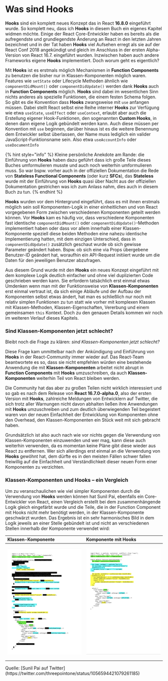 # Was sind Hooks

**Hooks** sind ein komplett neues Konzept das in React **16.8.0** eingeführt wurde. So komplett neu, dass ich **Hooks** in diesem Buch ein eigenes Kapitel widmen möchte. Einige der React Core-Entwickler haben es bereits als die aufregendste und grundlegendste Änderung an React in den letzten Jahren bezeichnet und in der Tat haben **Hooks** viel Aufsehen erregt als sie auf der React Conf 2018 angekündigt und gleich im Anschluss in der ersten Alpha-Version von React 16.7. eingeführt wurden. Inzwischen haben auch andere Frameworks eigene **Hooks** implementiert. Doch worum geht es eigentlich?

Mit **Hooks** ist es erstmals möglich Mechanismen in **Function Components** zu benutzen die bisher nur in Klassen-Komponenten möglich waren. Features wie `setState` oder Lifecycle Methoden ähnlich wie `componentDidMount()` oder `componentDidUpdate()` werden dank **Hooks** auch in **Function Components** möglich. **Hooks** sind dabei im wesentlichen Sinn nichts anderes als spezielle Funktionen, die einem festen Schema folgen. So gibt es die Konvention dass **Hooks** zwangsweise mit `use` anfangen müssen. Dabei stellt React selbst eine Reihe interner **Hooks** zur Verfügung wie etwa `useState`, `useEffect` oder `useContext`, erlaubt aber auch die Erstellung eigener Hook-Funktionen, den sogenannten **Custom Hooks**, in denen dann eigene Logik gebündelt werden kann. Auch diese müssen per Konvention mit `use` beginnen, darüber hinaus ist es die weitere Benennung dem Entwickler selbst überlassen, der Name muss lediglich ein valider JavaScript-Funktionsname sein. Also etwa `useAccountInfo` oder `useDocumentInfo`

{% hint style="info" %}
Kleine persönliche Anekdote am Rande: die Einführung von **Hooks** haben dazu geführt dass ich große Teile dieses Buches umformulieren musste und auch noch weiterhin umformulieren muss. So war bspw. vorher auch in der offiziellen Dokumentation die Rede von **Stateless Functional Components** \(oder kurz **SFCs**\), das **Stateless** wurde mit der Einführung von **Hooks** quasi über Nacht aus der offiziellen Dokumentation gestrichen was ich zum Anlass nahm, dies auch in diesem Buch zu tun. 
{% endhint %}

**Hooks** wurden vor dem Hintergrund eingeführt, dass es mit ihnen erstmals möglich sein soll Komponenten-Logik in einer einheitlichen und von React vorgegebenen Form zwischen verschiedenen Komponenten geteilt werden können. Vor **Hooks** kam es häufig vor, dass verschiedene Komponenten fast identische `componentDidMount()` oder `componentDidUpdate()`-Methoden implementiert haben oder dass vor allem innerhalb einer Klassen-Komponente speziell diese beiden Methoden eine nahezu identische Implementierung hatten, mit dem einzigen Unterschied, dass in `componentDidUpdate()` zusätzlich geschaut wurde ob sich gewisse Parameter geändert haben. Bspw. ob sich eine via Props übergebene Benutzer-ID geändert hat, woraufhin ein API-Request initiiert wurde um die Daten für den jeweiligen Benutzer abzufragen.

Aus diesem Grund wurde mit den **Hooks** ein neues Konzept eingeführt mit dem komplexe Logik deutlich einfacher und ohne viel duplizierten Code geschrieben werden kann. Sie erfordern tatsächlich erst einmal etwas Umdenken wenn man mit der Funktionsweise von **Klassen-Komponenten** erst einmal vertraut ist, da sich einige Abläufe und der Aufbau der Komponenten selbst etwas ändert, hat man es schließlich nur noch mit relativ simplen Funktionen zu tun statt wie vorher mit komplexen Klassen mit Klassen-Methoden, Klassen-Eigenschaften, Vererbung und einem gemeinsamen `this` Kontext. Doch zu den genauen Details kommen wir noch im weiteren Verlauf dieses Kapitels.

### Sind Klassen-Komponenten jetzt schlecht?

Bleibt noch die Frage zu klären: _sind Klassen-Komponenten jetzt schlecht?_ 

Diese Frage kam unmittelbar nach der Ankündigung und Einführung von **Hooks** in der React-Community immer wieder auf. Das React-Team beantwortete es so, dass sie nicht empfehlen würden eine bestehende Anwendung die mit **Klassen-Komponenten** arbeitet nicht abrupt in **Function Components** mit **Hooks** umzuschreiben, da auch **Klassen-Komponenten** weiterhin Teil von React bleiben werden. 

Die Community hat das aber zu großen Teilen nicht wirklich interessiert und so gab es nach dem Release von **React 16.7.0-alpha.0**, also der ersten Version mit **Hooks**, zahlreiche Meldungen von Entwicklern auf Twitter, die sich trotz aller Warnungen nicht davon abhalten ließen ihre Anwendungen mit **Hooks** umzuschreiben und zum deutlich überwiegenden Teil begeistert waren von der neuen Einfachheit der Entwicklung von Komponenten ohne den Overhead, den Klassen-Komponenten ein Stück weit mit sich gebracht haben.

Grundsätzlich ist also auch nach wie vor nichts gegen die Verwendung von Klassen-Komponenten einzuwenden und wer mag, kann diese auch weiterhin verwenden, da es momentan keine Pläne gibt diese wieder aus React zu entfernen. Wer sich allerdings erst einmal an die Verwendung von **Hooks** gewöhnt hat, dem dürfte es in den meisten Fällen schwer fallen freiwillig auf die Einfachheit und Verständlichkeit dieser neuen Form einer Komponenten zu verzichten.

### Klassen-Komponenten und Hooks – ein Vergleich

Um zu veranschaulichen wie viel simpler Komponenten durch die Verwendung von **Hooks** werden können hat Sunil Pai, ebenfalls ein Core-Entwickler von React, einen Vergleich erstellt bei dem zusammenhängende Logik gleich eingefärbt wurde und die Teile, die in der Function Component mit Hooks nicht mehr benötigt werden, in der Klassen-Komponente geschwärzt wurden. Das Ergebnis ist ein sehr harmonisches Bild in dem Logik jeweils an einer Stelle gebündelt ist und nicht an verschiedenen Stellen innerhalb der Komponente verwendet wird:

<table>
  <thead>
    <tr>
      <th style="text-align:left">Klassen-Komponente</th>
      <th style="text-align:left">Komponente mit Hooks</th>
    </tr>
  </thead>
  <tbody>
    <tr>
      <td style="text-align:left">
        <p></p>
        <p>
          <img src="../.gitbook/assets/react-class.jpg" alt/>
        </p>
      </td>
      <td style="text-align:left">
        <p></p>
        <p>
          <img src="../.gitbook/assets/react-hooks.jpg" alt/>
        </p>
      </td>
    </tr>
  </tbody>
</table>Quelle: [Sunil Pai auf Twitter](https://twitter.com/threepointone/status/1056594421079261185)

